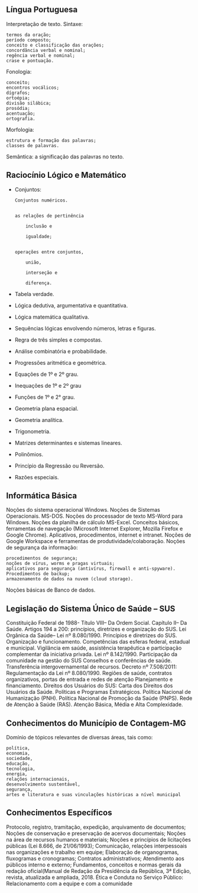 Língua Portuguesa
-----------------
Interpretação de texto. 
Sintaxe: 

	termos da oração; 
	período composto; 
	conceito e classificação das orações; 
	concordância verbal e nominal; 
	regência verbal e nominal; 
	crase e pontuação. 
Fonologia:

	conceito; 
	encontros vocálicos; 
	dígrafos;
	ortoépia; 
	divisão silábica; 
	prosódia; 
	acentuação; 
	ortografia. 
Morfologia: 

	estrutura e formação das palavras; 
	classes de palavras. 
Semântica: a significação das palavras no texto.


Raciocínio Lógico e Matemático
------------------------------
- Conjuntos: 

      Conjuntos numéricos.


	  as relações de pertinência 

          inclusão e 
 
          igualdade; 


      operações entre conjuntos, 
  
          união, 
  
          interseção e 
  
          diferença. 


- Tabela verdade.

- Lógica dedutiva, argumentativa e quantitativa. 

- Lógica matemática qualitativa. 

- Sequências lógicas envolvendo números, letras e figuras. 

- Regra de três simples e compostas.

- Análise combinatória e probabilidade. 

- Progressões aritmética e geométrica. 

- Equações de 1º e 2º grau. 

- Inequações de 1º e 2º grau

- Funções de 1º e 2° grau. 

- Geometria plana espacial.

- Geometria analítica.

- Trigonometria.

- Matrizes determinantes e sistemas lineares. 

- Polinômios. 

- Princípio da Regressão ou Reversão. 

- Razões especiais.


Informática Básica
------------------
Noções do sistema operacional Windows. 
Noções de Sistemas Operacionais. 
MS-DOS. 
Noções do processador de texto MS-Word para Windows. 
Noções da planilha de cálculo MS-Excel. 
Conceitos básicos, ferramentas de navegação (Microsoft Internet Explorer, Mozilla Firefox e Google Chrome). 
Aplicativos, procedimentos, internet e intranet. 
Noções de Google Workspace e ferramentas de produtividade/colaboração. 
Noções de segurança da informação: 

	procedimentos de segurança; 
	noções de vírus, worms e pragas virtuais; 
	aplicativos para segurança (antivírus, firewall e anti-spyware).
	Procedimentos de backup; 
	armazenamento de dados na nuvem (cloud storage). 
Noções básicas de Banco de dados.


Legislação do Sistema Único de Saúde – SUS
------------------------------------------
Constituição Federal de 1988- Título VIII– Da Ordem Social. 
Capítulo II– Da Saúde. 
Artigos 194 a 200: princípios, diretrizes e organização do SUS. 
Lei Orgânica da Saúde– Lei nº 8.080/1990. 
Princípios e diretrizes do SUS. 
Organização e funcionamento. 
Competências das esferas federal, estadual e municipal. 
Vigilância em saúde, assistência terapêutica e participação complementar da iniciativa privada. 
Lei nº 8.142/1990. 
Participação da comunidade na gestão do SUS
Conselhos e conferências de saúde. 
Transferência intergovernamental de recursos. 
Decreto nº 7.508/2011: Regulamentação da Lei nº 8.080/1990. 
Regiões de saúde, contratos organizativos, portas de entrada e redes de atenção
Planejamento e financiamento. 
Direitos dos Usuários do SUS: Carta dos Direitos dos Usuários da Saúde. 
Políticas e Programas Estratégicos. 
Política Nacional de Humanização (PNH). 
Política Nacional de Promoção da Saúde (PNPS).
Rede de Atenção à Saúde (RAS). 
Atenção Básica, Média e Alta Complexidade.


Conhecimentos do Município de Contagem-MG
-----------------------------------------
Domínio de tópicos relevantes de diversas áreas, tais como: 

	política,
	economia, 
	sociedade, 
	educação, 
	tecnologia,
	energia, 
	relações internacionais, 
	desenvolvimento sustentável, 
	segurança, 
	artes e literatura e suas vinculações históricas a nível municipal


Conhecimentos Específicos
-------------------------
Protocolo, registro, tramitação, expedição, arquivamento de documentos; 
Noções de conservação e preservação de acervos documentais; 
Noções na área de recursos humanos e materiais; 
Noções e princípios de licitações públicas (Lei 8.666, de 21/06/1993); 
Comunicação, relações interpessoais nas organizações e trabalho em equipe; 
Elaboração de organogramas, fluxogramas e cronogramas; 
Contratos administrativos; 
Atendimento aos públicos interno e externo;
Fundamentos, conceitos e normas gerais da redação oficial(Manual de Redação da Presidência da República, 3ª Edição, revista, atualizada e ampliada, 2018. 
Ética e Conduta no Serviço Público: Relacionamento com a equipe e com a comunidade
